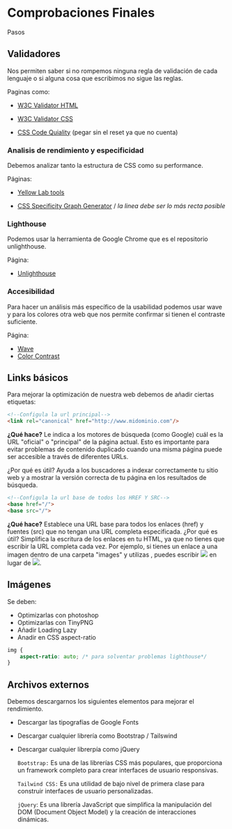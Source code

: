 # Comprobaciones Finales

Pasos

## Validadores
 Nos permiten saber si no rompemos ninguna regla de validación de cada lenguaje o si alguna cosa que escribimos no sigue las reglas.

Paginas como:
- [W3C Validator HTML](https://validator.w3.org/?authuser=0)
- [W3C Validator CSS](https://jigsaw.w3.org/css-validator/)

- [CSS Code Quiality](https://www.projectwallace.com/css-code-quality) (pegar sin el reset ya que no cuenta)


### Analisis de rendimiento y especificidad
Debemos analizar tanto la estructura de CSS como su performance.

Páginas:
- [Yellow Lab tools](https://yellowlab.tools/)

- [CSS Specificity Graph Generator](https://jonassebastianohlsson.com/specificity-graph/)
/ *la linea debe ser lo más recta posible*


### Lighthouse
Podemos usar la herramienta de Google Chrome que es el repositorio unlighthouse.

Página: 
- [Unlighthouse](https://unlighthouse.dev/)


### Accesibilidad
Para hacer un análisis más específico de la usabilidad podemos usar wave y para los colores otra web que nos permite confirmar si tienen el contraste suficiente.

Página: 
- [Wave](https://wave.webaim.org/)
- [Color Contrast](https://dequeuniversity.com/rules/axe/4.7/color-contrast)


## Links básicos
Para mejorar la optimización de nuestra web debemos de añadir ciertas etiquetas:

```html
<!--Configula la url principal-->
<link rel="canonical" href="http://www.midominio.com"/>

```

**¿Qué hace?**
Le indica a los motores de búsqueda (como Google) cuál es la URL "oficial" o "principal" de la página actual. Esto es importante para evitar problemas de contenido duplicado cuando una misma página puede ser accesible a través de diferentes URLs.

¿Por qué es útil? Ayuda a los buscadores a indexar correctamente tu sitio web y a mostrar la versión correcta de tu página en los resultados de búsqueda.


```html
<!--Configula la url base de todos los HREF Y SRC-->
<base href="/">
<base src="/">
```

**¿Qué hace?**
Establece una URL base para todos los enlaces (href) y fuentes (src) que no tengan una URL completa especificada.
¿Por qué es útil? Simplifica la escritura de los enlaces en tu HTML, ya que no tienes que escribir la URL completa cada vez. Por ejemplo, si tienes un enlace a una imagen dentro de una carpeta "images" y utilizas <base href="/">, puedes escribir <img src="images/imagen.jpg"> en lugar de <img src="http://www.midominio.com/images/imagen.jpg">.


## Imágenes
Se deben:
- Optimizarlas con photoshop
- Optimizarlas con TinyPNG
- Añadir Loading Lazy
- Anadir en CSS aspect-ratio

```css
img {
    aspect-ratio: auto; /* para solventar problemas lighthouse*/
}
```

## Archivos externos
Debemos descargarnos los siguientes elementos para mejorar el rendimiento.

- Descargar las tipografías de Google Fonts
- Descargar cualquier librería como Bootstrap / Tailswind
- Descargar cualquier librerpía como jQuery

    `Bootstrap:` Es una de las librerías CSS más populares, que proporciona un framework completo para crear interfaces de usuario responsivas.

    `Tailwind CSS:` Es una utilidad de bajo nivel de primera clase para construir interfaces de usuario personalizadas.

    `jQuery`: Es una librería JavaScript que simplifica la manipulación del DOM (Document Object Model) y la creación de interacciones dinámicas.












